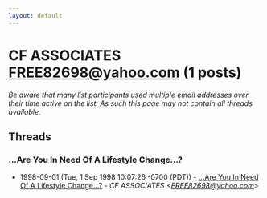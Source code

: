 ```yaml
---
layout: default
---
```


# CF ASSOCIATES <FREE82698@yahoo.com> (1 posts)

_Be aware that many list participants used multiple email addresses over their time active on the list. As such this page may not contain all threads available._

## Threads

### ...Are You In Need Of A Lifestyle Change...?
+ 1998-09-01 (Tue, 1 Sep 1998 10:07:26 -0700 (PDT)) - [...Are You In Need Of A Lifestyle Change...?](/archive/1998/09/1143fca850692c99dd9b40482e8fa04efe6e878b6169262a9c1c2bd2545751e5) - _CF ASSOCIATES \<FREE82698@yahoo.com\>_

